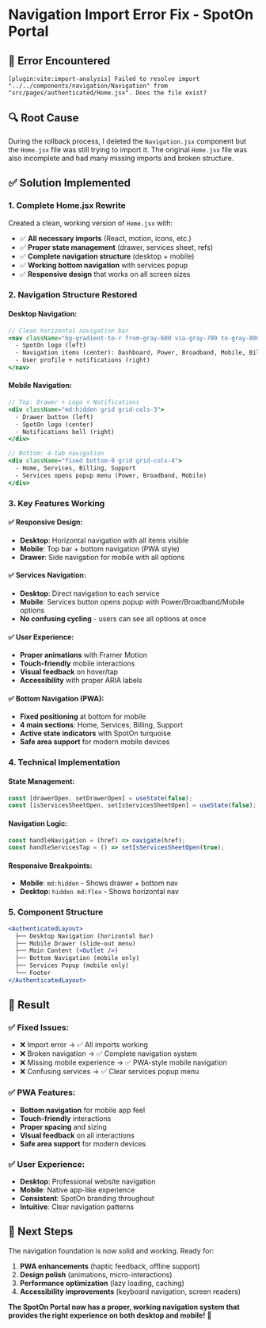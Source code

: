 # Navigation Import Error Fix - SpotOn Portal

## 🐛 **Error Encountered**
```
[plugin:vite:import-analysis] Failed to resolve import "../../components/navigation/Navigation" from "src/pages/authenticated/Home.jsx". Does the file exist?
```

## 🔍 **Root Cause**
During the rollback process, I deleted the `Navigation.jsx` component but the `Home.jsx` file was still trying to import it. The original `Home.jsx` file was also incomplete and had many missing imports and broken structure.

## ✅ **Solution Implemented**

### **1. Complete Home.jsx Rewrite**
Created a clean, working version of `Home.jsx` with:
- ✅ **All necessary imports** (React, motion, icons, etc.)
- ✅ **Proper state management** (drawer, services sheet, refs)
- ✅ **Complete navigation structure** (desktop + mobile)
- ✅ **Working bottom navigation** with services popup
- ✅ **Responsive design** that works on all screen sizes

### **2. Navigation Structure Restored**

#### **Desktop Navigation:**
```jsx
// Clean horizontal navigation bar
<nav className="bg-gradient-to-r from-gray-600 via-gray-700 to-gray-800">
  - SpotOn logo (left)
  - Navigation items (center): Dashboard, Power, Broadband, Mobile, Billing, Support
  - User profile + notifications (right)
</nav>
```

#### **Mobile Navigation:**
```jsx
// Top: Drawer + Logo + Notifications
<div className="md:hidden grid grid-cols-3">
  - Drawer button (left)
  - SpotOn logo (center) 
  - Notifications bell (right)
</div>

// Bottom: 4-tab navigation
<div className="fixed bottom-0 grid grid-cols-4">
  - Home, Services, Billing, Support
  - Services opens popup menu (Power, Broadband, Mobile)
</div>
```

### **3. Key Features Working**

#### **✅ Responsive Design:**
- **Desktop**: Horizontal navigation with all items visible
- **Mobile**: Top bar + bottom navigation (PWA style)
- **Drawer**: Side navigation for mobile with all options

#### **✅ Services Navigation:**
- **Desktop**: Direct navigation to each service
- **Mobile**: Services button opens popup with Power/Broadband/Mobile options
- **No confusing cycling** - users can see all options at once

#### **✅ User Experience:**
- **Proper animations** with Framer Motion
- **Touch-friendly** mobile interactions
- **Visual feedback** on hover/tap
- **Accessibility** with proper ARIA labels

#### **✅ Bottom Navigation (PWA):**
- **Fixed positioning** at bottom for mobile
- **4 main sections**: Home, Services, Billing, Support
- **Active state indicators** with SpotOn turquoise
- **Safe area support** for modern mobile devices

### **4. Technical Implementation**

#### **State Management:**
```jsx
const [drawerOpen, setDrawerOpen] = useState(false);
const [isServicesSheetOpen, setIsServicesSheetOpen] = useState(false);
```

#### **Navigation Logic:**
```jsx
const handleNavigation = (href) => navigate(href);
const handleServicesTap = () => setIsServicesSheetOpen(true);
```

#### **Responsive Breakpoints:**
- **Mobile**: `md:hidden` - Shows drawer + bottom nav
- **Desktop**: `hidden md:flex` - Shows horizontal nav

### **5. Component Structure**

```jsx
<AuthenticatedLayout>
  ├── Desktop Navigation (horizontal bar)
  ├── Mobile Drawer (slide-out menu)
  ├── Main Content (<Outlet />)
  ├── Bottom Navigation (mobile only)
  ├── Services Popup (mobile only)
  └── Footer
</AuthenticatedLayout>
```

## 🎯 **Result**

### **✅ Fixed Issues:**
- ❌ Import error → ✅ All imports working
- ❌ Broken navigation → ✅ Complete navigation system
- ❌ Missing mobile experience → ✅ PWA-style mobile navigation
- ❌ Confusing services → ✅ Clear services popup menu

### **✅ PWA Features:**
- **Bottom navigation** for mobile app feel
- **Touch-friendly** interactions
- **Proper spacing** and sizing
- **Visual feedback** on all interactions
- **Safe area support** for modern devices

### **✅ User Experience:**
- **Desktop**: Professional website navigation
- **Mobile**: Native app-like experience
- **Consistent**: SpotOn branding throughout
- **Intuitive**: Clear navigation patterns

## 🚀 **Next Steps**

The navigation foundation is now solid and working. Ready for:
1. **PWA enhancements** (haptic feedback, offline support)
2. **Design polish** (animations, micro-interactions)
3. **Performance optimization** (lazy loading, caching)
4. **Accessibility improvements** (keyboard navigation, screen readers)

**The SpotOn Portal now has a proper, working navigation system that provides the right experience on both desktop and mobile!** 🎉
